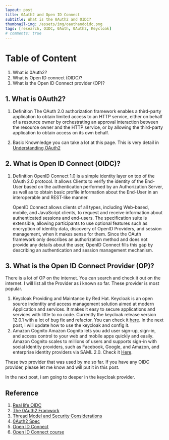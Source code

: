 ```yaml
---
layout: post
title: 0Auth2 and Open ID Connect
subtitle: What is the 0Auth2 and OIDC?
thumbnail-img: /assets/img/oauthandoidc.png
tags: [research, OIDC, 0Auth, 0Auth2, Keycloak]
# comments: true
---
```


# Table of Content

1. What is 0Auth2? 
2. What is Open ID connect (OIDC)? 
3. What is the Open ID Connect provider (OP)? 

## 1. What is 0Auth2? 

1. Definition
 The OAuth 2.0 authorization framework enables a third-party application to obtain limited access to an HTTP service, either on behalf of a resource owner by orchestrating an approval interaction between the resource owner and the HTTP service, or by allowing the third-party application to obtain access on its own behalf.

2. Basic Knownledge
    you can take a lot at this page. This is very detail in [Understanding OAuth2](http://www.bubblecode.net/en/2016/01/22/understanding-oauth2/)
    
## 2. What is Open ID Connect (OIDC)? 

1. Definition
    OpenID Connect 1.0 is a simple identity layer on top of the OAuth 2.0 protocol. It allows Clients to verify the identity of the End-User based on the authentication performed by an Authorization Server, as well as to obtain basic profile information about the End-User in an interoperable and REST-like manner.

    OpenID Connect allows clients of all types, including Web-based, mobile, and JavaScript clients, to request and receive information about authenticated sessions and end-users. The specification suite is extensible, allowing participants to use optional features such as encryption of identity data, discovery of OpenID Providers, and session management, when it makes sense for them. Since the OAuth framework only describes an authorization method and does not provide any details about the user, OpenID Connect fills this gap by describing an authentication and session management mechanism.

## 3. What is the Open ID Connect Provider (OP)?

There is a lot of OP on the internet. You can search and check it out on the internet. I will list all the Provider as i known so far. These provider is most popular.

1. Keycloak
Providing and Maintance by Red Hat.
Keycloak is an open source indentity and access management solution aimed at modern Application and services. It makes it easy to secure applications and services with  little to no code. 
Currently the keycloak release version 12.0.1 with a lot of bug fix and refactor. You can check it [here](https://www.keycloak.org/). In the next post, i will update how to use the keycloak and config it. 
2. Amazon Cognito
Amazon Cognito lets you add user sign-up, sign-in, and access control to your web and mobile apps quickly and easily. Amazon Cognito scales to millions of users and supports sign-in with social identity providers, such as Facebook, Google, and Amazon, and enterprise identity providers via SAML 2.0. Check it [Here](https://aws.amazon.com/cognito/).

These two provider that was used by me so far.  If you have any OIDC provider, please let me know and will put it in this post.

In the next post, i am going to deeper in the keycloak provider. 

## Reference
1. [Real life OIDC](https://security.lauritz-holtmann.de/post/sso-security-responsible-disclosure/)
2. [The 0Auth2 Framwork](https://tools.ietf.org/html/rfc6749)
3. [Thread Model and Security Considerations](https://tools.ietf.org/html/rfc6819)
4. [0Auth2 Spec](https://www.oauth.com/oauth2-servers/map-oauth-2-0-specs/)
5. [Open ID Connect](https://openid.net/connect/)
6. [Open ID Connect course](https://curity.io/resources/courses/openid-connect-in-detail/overview-of-openid-connect)